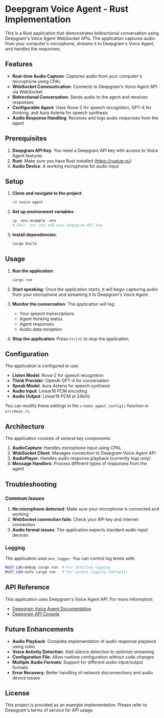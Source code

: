 # Deepgram Voice Agent - Rust Implementation

This is a Rust application that demonstrates bidirectional conversation using Deepgram's Voice Agent WebSocket APIs. The application captures audio from your computer's microphone, streams it to Deepgram's Voice Agent, and handles the responses.

## Features

- **Real-time Audio Capture**: Captures audio from your computer's microphone using CPAL
- **WebSocket Communication**: Connects to Deepgram's Voice Agent API via WebSocket
- **Bidirectional Conversation**: Sends audio to the agent and receives responses
- **Configurable Agent**: Uses Nova-2 for speech recognition, GPT-4 for thinking, and Aura Asteria for speech synthesis
- **Audio Response Handling**: Receives and logs audio responses from the agent

## Prerequisites

1. **Deepgram API Key**: You need a Deepgram API key with access to Voice Agent features
2. **Rust**: Make sure you have Rust installed (https://rustup.rs/)
3. **Audio Device**: A working microphone for audio input

## Setup

1. **Clone and navigate to the project**:
   ```bash
   cd voice-agent
   ```

2. **Set up environment variables**:
   ```bash
   cp .env.example .env
   # Edit .env and add your Deepgram API key
   ```

3. **Install dependencies**:
   ```bash
   cargo build
   ```

## Usage

1. **Run the application**:
   ```bash
   cargo run
   ```

2. **Start speaking**: Once the application starts, it will begin capturing audio from your microphone and streaming it to Deepgram's Voice Agent.

3. **Monitor the conversation**: The application will log:
   - Your speech transcriptions
   - Agent thinking status
   - Agent responses
   - Audio data reception

4. **Stop the application**: Press `Ctrl+C` to stop the application.

## Configuration

The application is configured to use:
- **Listen Model**: Nova-2 for speech recognition
- **Think Provider**: OpenAI GPT-4 for conversation
- **Speak Model**: Aura Asteria for speech synthesis
- **Audio Input**: Linear16 PCM encoding
- **Audio Output**: Linear16 PCM at 24kHz

You can modify these settings in the `create_agent_config()` function in `src/main.rs`.

## Architecture

The application consists of several key components:

1. **AudioCapture**: Handles microphone input using CPAL
2. **WebSocket Client**: Manages connection to Deepgram Voice Agent API
3. **AudioPlayer**: Handles audio response playback (currently logs only)
4. **Message Handlers**: Process different types of responses from the agent

## Troubleshooting

### Common Issues

1. **No microphone detected**: Make sure your microphone is connected and working
2. **WebSocket connection fails**: Check your API key and internet connection
3. **Audio format issues**: The application expects standard audio input devices

### Logging

The application uses `env_logger`. You can control log levels with:
```bash
RUST_LOG=debug cargo run  # For detailed logging
RUST_LOG=info cargo run   # For normal logging (default)
```

## API Reference

This application uses Deepgram's Voice Agent API. For more information:
- [Deepgram Voice Agent Documentation](https://developers.deepgram.com/docs/voice-agent)
- [Deepgram API Console](https://console.deepgram.com/)

## Future Enhancements

- **Audio Playback**: Complete implementation of audio response playback using rodio
- **Voice Activity Detection**: Add silence detection to optimize streaming
- **Configuration File**: Allow runtime configuration without code changes
- **Multiple Audio Formats**: Support for different audio input/output formats
- **Error Recovery**: Better handling of network disconnections and audio device issues

## License

This project is provided as an example implementation. Please refer to Deepgram's terms of service for API usage.